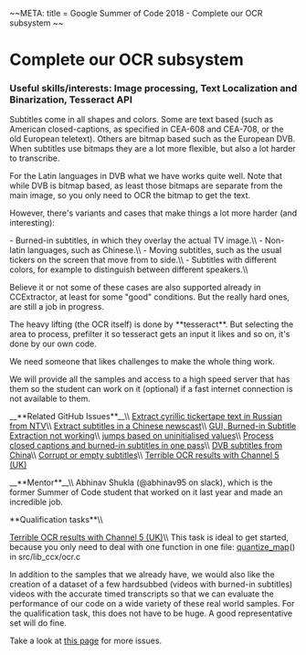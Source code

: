 \~\~META: title = Google Summer of Code 2018 - Complete our OCR
subsystem \~\~

# Complete our OCR subsystem

### Useful skills/interests: Image processing, Text Localization and Binarization, Tesseract API

Subtitles come in all shapes and colors. Some are text based (such as
American closed-captions, as specified in CEA-608 and CEA-708, or the
old European teletext). Others are bitmap based such as the European
DVB. When subtitles use bitmaps they are a lot more flexible, but also a
lot harder to transcribe.

For the Latin languages in DVB what we have works quite well. Note that
while DVB is bitmap based, as least those bitmaps are separate from the
main image, so you only need to OCR the bitmap to get the text.

However, there\'s variants and cases that make things a lot more harder
(and interesting):

\- Burned-in subtitles, in which they overlay the actual TV image.\\\\ -
Non-latin languages, such as Chinese.\\\\ - Moving subtitles, such as
the usual tickers on the screen that move from to side.\\\\ - Subtitles
with different colors, for example to distinguish between different
speakers.\\\\

Believe it or not some of these cases are also supported already in
CCExtractor, at least for some \"good\" conditions. But the really hard
ones, are still a job in progress.

The heavy lifting (the OCR itself) is done by \*\*tesseract\*\*. But
selecting the area to process, prefilter it so tesseract gets an input
it likes and so on, it\'s done by our own code.

We need someone that likes challenges to make the whole thing work.

We will provide all the samples and access to a high speed server that
has them so the student can work on it (optional) if a fast internet
connection is not available to them.

\_\_\*\*Related GitHub Issues\*\*\_\_\\\\ [Extract cyrillic tickertape
text in Russian from
NTV](https://github.com/CCExtractor/ccextractor/issues/923)\\\\
[Extract subtitles in a Chinese
newscast](https://github.com/CCExtractor/ccextractor/issues/918)\\\\
[GUI, Burned-in Subtitle Extraction not
working](https://github.com/CCExtractor/ccextractor/issues/806)\\\\
[jumps based on uninitialised
values](https://github.com/CCExtractor/ccextractor/issues/662)\\\\
[Process closed captions and burned-in subtitles in one
pass](https://github.com/CCExtractor/ccextractor/issues/726)\\\\
[DVB subtitles from
China](https://github.com/CCExtractor/ccextractor/issues/224)\\\\
[Corrupt or empty
subtitles](https://github.com/CCExtractor/ccextractor/issues/243)\\\\
[Terrible OCR results with Channel 5
(UK)](https://github.com/CCExtractor/ccextractor/issues/929)

\_\_\*\*Mentor\*\*\_\_\\\\ Abhinav Shukla (\@abhinav95 on slack), which
is the former Summer of Code student that worked on it last year and
made an incredible job.

 **Qualification tasks\*\*\\\\

[Terrible OCR results with Channel 5
(UK)](https://github.com/CCExtractor/ccextractor/issues/929)\\\\
This task is ideal to get started, because you only need to deal with
one function in one file:
[quantize\_map](https://github.com/CCExtractor/ccextractor/blob/930ca716ca0bdae629ddd170abbcc2ad75472422/src/lib_ccx/ocr.c)()
in src/lib\_ccx/ocr.c

In addition to the samples that we already have, we would also like the
creation of a dataset of a few hardsubbed (videos with burned-in
subtitles) videos with the accurate timed transcripts so that we can
evaluate the performance of our code on a wide variety of these real
world samples. For the qualification task, this does not have to be
huge. A good representative set will do fine.

Take a look at [this
page](https://ccextractor.org/public/gsoc/takehome) for more
issues.
